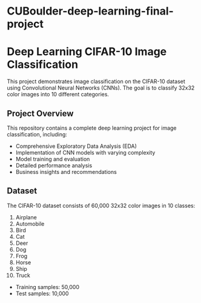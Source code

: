 # CUBoulder-deep-learning-final-project
# Deep Learning CIFAR-10 Image Classification

This project demonstrates image classification on the CIFAR-10 dataset using Convolutional Neural Networks (CNNs). The goal is to classify 32x32 color images into 10 different categories.

## Project Overview

This repository contains a complete deep learning project for image classification, including:
- Comprehensive Exploratory Data Analysis (EDA)
- Implementation of CNN models with varying complexity
- Model training and evaluation
- Detailed performance analysis
- Business insights and recommendations

## Dataset

The CIFAR-10 dataset consists of 60,000 32x32 color images in 10 classes:
1. Airplane
2. Automobile
3. Bird
4. Cat
5. Deer
6. Dog
7. Frog
8. Horse
9. Ship
10. Truck

- Training samples: 50,000
- Test samples: 10,000

